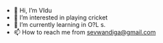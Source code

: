 - 👋 Hi, I’m VIdu
- 👀 I’m interested in playing cricket
- 🌱 I’m currently learning in O?L s.
- 📫 How to reach me from sevwandiga@gmail.com

<!---
VIdu/VIdu is a ✨ special ✨ repository because its `README.md` (this file) appears on your GitHub profile.
You can click the Preview link to take a look at your changes.
--->
